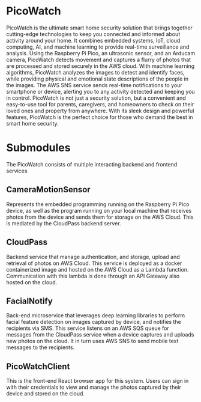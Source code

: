 # PicoWatch
PicoWatch is the ultimate smart home security solution that brings together cutting-edge technologies to keep you connected and informed about activity around your home. It combines embedded systems, IoT, cloud computing, AI, and machine learning to provide real-time surveillance and analysis. Using the Raspberry Pi Pico, an ultrasonic sensor, and an Arducam camera, PicoWatch detects movement and captures a flurry of photos that are processed and stored securely in the AWS cloud. With machine learning algorithms, PicoWatch analyzes the images to detect and identify faces, while providing physical and emotional state descriptions of the people in the images. The AWS SNS service sends real-time notifications to your smartphone or device, alerting you to any activity detected and keeping you in control. PicoWatch is not just a security solution, but a convenient and easy-to-use tool for parents, caregivers, and homeowners to check on their loved ones and property from anywhere. With its sleek design and powerful features, PicoWatch is the perfect choice for those who demand the best in smart home security.

# Submodules
The PicoWatch consists of multiple interacting backend and frontend services

## CameraMotionSensor
Represents the embedded programming running on the Raspberry Pi Pico device, as well as the program running on your local machine that receives photos from the device and sends them for storage on the AWS Cloud. This is mediated by the CloudPass backend server.

## CloudPass
Backend service that manage authentication, and storage, upload and retrieval of photos on AWS Cloud. This service is deployed as a docker containerized image and hosted on the AWS Cloud as a Lambda function. Communication with this lambda is done through an API Gateway also hosted on the cloud.  

## FacialNotify
Back-end microservice that leverages deep learning libraries to perform facial feature detection on images captured by device, and notifies the recipients via SMS. This service listens on an AWS SQS queue for messages from the CloudPass service when a device captures and uploads new photos on the cloud. It in turn uses AWS SNS to send mobile text messages to the recipients. 

## PicoWatchClient
This is the front-end React browser app for this system. Users can sign in with their credentials to view and manage the photos captured by their device and stored on the cloud. 
